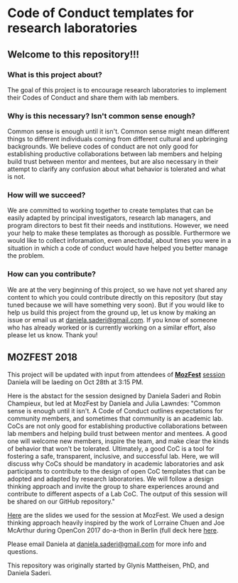 # Code of Conduct templates for research laboratories

## Welcome to this repository!!!

### What is this project about?
The goal of this project is to encourage research laboratories to implement their Codes of Conduct and share them with lab members.

### Why is this necessary? Isn't common sense enough?
Common sense is enough until it isn't. Common sense might mean different things to different individuals coming from different cultural and upbringing backgrounds. We believe codes of conduct are not only good for establishing productive collaborations between lab members and helping build trust between mentor and mentees, but are also necessary in their attempt to clarify any confusion about what behavior is tolerated and what is not.

### How will we succeed?
We are committed to working together to create templates that can be easily adapted by principal investigators, research lab managers, and program directors to best fit their needs and institutions. However, we need your help to make these templates as thorough as possible.
Furthermore we would like to collect inforamation, even anectodal, about times you were in a situation in which a code of conduct would have helped you better manage the problem.

### How can you contribute?
We are at the very beginning of this project, so we have not yet shared any content to which you could contribute directly on this repository (but stay tuned because we will have something very soon). But if you would like to help us build this project from the ground up, let us know by making an issue or email us at daniela.saderi@gmail.com. If you know of someone who has already worked or is currently working on a similar effort, also please let us know. Thank you!


## MOZFEST 2018
This project will be updated with input from attendees of [**MozFest**](https://mozillafestival.org/) [session](https://github.com/MozillaFestival/mozfest-program-2018/issues/575#issuecomment-430313032) Daniela will be laeding on Oct 28th at 3:15 PM.

Here is the abstact for the session designed by Daniela Saderi and Robin Champieux, but led at MozFest by Daniela and Julia Lawndes:
"Common sense is enough until it isn't. A Code of Conduct outlines expectations for community members, and sometimes that community is an academic lab. CoCs are not only good for establishing productive collaborations between lab members and helping build trust between mentor and mentees. A good one will welcome new members, inspire the team, and make clear the kinds of behavior that won't be tolerated. Ultimately, a good CoC is a tool for fostering a safe, transparent, inclusive, and successful lab. Here, we will discuss why CoCs should be mandatory in academic laboratories and ask participants to contribute to the design of open CoC templates that can be adopted and adapted by research laboratories. We will follow a design thinking approach and invite the group to share experiences around and contribute to different aspects of a Lab CoC. The output of this session will be shared on our GitHub repository."

[Here](https://docs.google.com/presentation/d/1jVSrReb2gI65sZ68LGf5APcnLVJ38IoiHOQ4qvXkCoE/edit?usp=sharing) are the slides we used for the session at MozFest. We used a design thinking approach heavily inspired by the work of Lorraine Chuen and Joe McArthur during OpenCon 2017 do-a-thon in Berlin (full deck here [here](https://docs.google.com/presentation/d/1jVSrReb2gI65sZ68LGf5APcnLVJ38IoiHOQ4qvXkCoE/edit?usp=sharing).

Please email Daniela at daniela.saderi@gmail.com for more info and questions.

This repository was originally started by Glynis Mattheisen, PhD, and Daniela Saderi.
